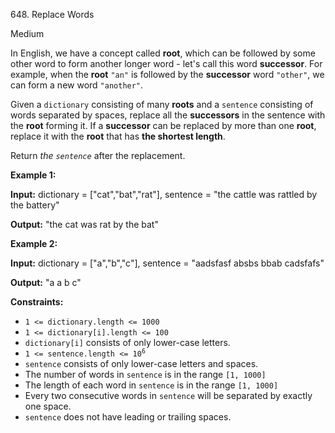 ﻿648\. Replace Words

Medium

In English, we have a concept called **root**, which can be followed by some other word to form another longer word - let's call this word **successor**. For example, when the **root** `"an"` is followed by the **successor** word `"other"`, we can form a new word `"another"`.

Given a `dictionary` consisting of many **roots** and a `sentence` consisting of words separated by spaces, replace all the **successors** in the sentence with the **root** forming it. If a **successor** can be replaced by more than one **root**, replace it with the **root** that has **the shortest length**.

Return _the `sentence`_ after the replacement.

**Example 1:**

**Input:** dictionary = ["cat","bat","rat"], sentence = "the cattle was rattled by the battery"

**Output:** "the cat was rat by the bat"

**Example 2:**

**Input:** dictionary = ["a","b","c"], sentence = "aadsfasf absbs bbab cadsfafs"

**Output:** "a a b c"

**Constraints:**

*   `1 <= dictionary.length <= 1000`
*   `1 <= dictionary[i].length <= 100`
*   `dictionary[i]` consists of only lower-case letters.
*   <code>1 <= sentence.length <= 10<sup>6</sup></code>
*   `sentence` consists of only lower-case letters and spaces.
*   The number of words in `sentence` is in the range `[1, 1000]`
*   The length of each word in `sentence` is in the range `[1, 1000]`
*   Every two consecutive words in `sentence` will be separated by exactly one space.
*   `sentence` does not have leading or trailing spaces.